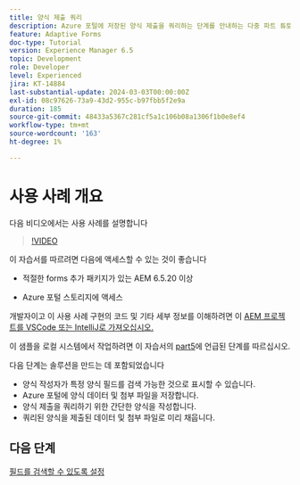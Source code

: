 ```yaml
---
title: 양식 제출 쿼리
description: Azure 포털에 저장된 양식 제출을 쿼리하는 단계를 안내하는 다중 파트 튜토리얼입니다.
feature: Adaptive Forms
doc-type: Tutorial
version: Experience Manager 6.5
topic: Development
role: Developer
level: Experienced
jira: KT-14884
last-substantial-update: 2024-03-03T00:00:00Z
exl-id: 08c97626-73a9-43d2-955c-b97fbb5f2e9a
duration: 185
source-git-commit: 48433a5367c281cf5a1c106b08a1306f1b0e8ef4
workflow-type: tm+mt
source-wordcount: '163'
ht-degree: 1%

---
```


# 사용 사례 개요

다음 비디오에서는 사용 사례를 설명합니다

>[!VIDEO](https://video.tv.adobe.com/v/3443503?learn=on&captions=kor)


이 자습서를 따르려면 다음에 액세스할 수 있는 것이 좋습니다

* 적절한 forms 추가 패키지가 있는 AEM 6.5.20 이상

* Azure 포털 스토리지에 액세스



개발자이고 이 사용 사례 구현의 코드 및 기타 세부 정보를 이해하려면 이 [AEM 프로젝트를 VSCode 또는 IntelliJ로 가져오십시오.](assets/azuredemoproject.zip)

이 샘플을 로컬 시스템에서 작업하려면 이 자습서의 [part5](./part5.md)에 언급된 단계를 따르십시오.

다음 단계는 솔루션을 만드는 데 포함되었습니다

* 양식 작성자가 특정 양식 필드를 검색 가능한 것으로 표시할 수 있습니다.
* Azure 포털에 양식 데이터 및 첨부 파일을 저장합니다.
* 양식 제출을 쿼리하기 위한 간단한 양식을 작성합니다.
* 쿼리된 양식을 제출된 데이터 및 첨부 파일로 미리 채웁니다.

## 다음 단계

[필드를 검색할 수 있도록 설정](./part1.md)
